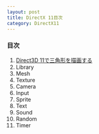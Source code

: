 ```yaml
---
layout: post
title: DirectX 11目次
category: DirectX11
---
```

### 目次
1. [Direct3D 11で三角形を描画する](/blog/directx11/direct3d-11で三角形を描画する/)
1. Library
1. Mesh
1. Texture
1. Camera
1. Input
1. Sprite
1. Text
1. Sound
1. Random
1. Timer
